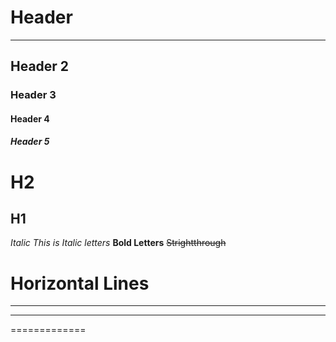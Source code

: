 # Header 
-------------
## Header 2
### Header 3
#### Header 4
##### Header 5

H2
=======
H1
---------

*Italic This is Italic letters*
**Bold Letters**
~~Strightthrough~~

# Horizontal Lines
*********
-----------
=============
